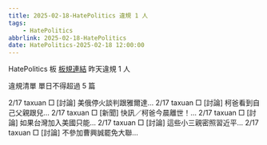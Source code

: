 ```yaml
---
title: 2025-02-18-HatePolitics 違規 1 人
tags:
    - HatePolitics
abbrlink: 2025-02-18-HatePolitics
date: HatePolitics-2025-02-18 12:00:00
---
```

HatePolitics 板 [板規連結](https://www.ptt.cc/bbs/HatePolitics/M.1617115262.A.D60.html)
昨天違規 1 人
<!-- more -->

違規清單
單日不得超過 5 篇

2/17 taxuan □ [討論] 美俄停火談判跟雅爾達…
2/17 taxuan □ [討論] 柯爸看到自己父親跟兒…
2/17 taxuan □ [新聞] 快訊／柯爸今晨離世！…
2/17 taxuan □ [討論] 如果台灣加入美國只能…
2/17 taxuan □ [討論] 這些小三親密照習近平…
2/17 taxuan □ [討論] 不參加曹興誠罷免大聯…
